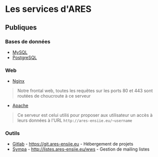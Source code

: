 Les services d'ARES
===================

Publiques
---------

### Bases de données

* [MySQL](/admins/services/mysql)
* [PostgreSQL](/admins/services/pgsql)

### Web

* [Nginx](/admins/services/nginx) 

> Notre frontal web, toutes les requêtes sur les ports 80 et 443 sont routées
> de choucroute à ce serveur

* [Apache](/admins/services/apache)

> Ce serveur est celui utiliś pour proposer aux utilisateur un accès
> à leurs données à l'URL `http://ares-ensiie.eu/~username`

### Outils

* [Gitlab](/admins/services/gitlab) - <https://git.ares-ensiie.eu> - Hébergement de projets
* [Sympa](/admins/services/sympa) - <http://listes.ares-ensiie.eu/wws> - Gestion de mailing listes
